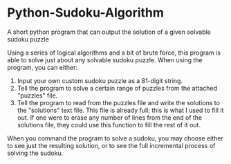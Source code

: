 # Python-Sudoku-Algorithm
A short python program that can output the solution of a given solvable sudoku puzzle


Using a series of logical algorithms and a bit of brute force, this program is able to solve just about any solvable sudoku puzzle.
When using the program, you can either:
1. Input your own custom sudoku puzzle as a 81-digit string.
2. Tell the program to solve a certain range of puzzles from the attached "puzzles" file.
3. Tell the program to read from the puzzles file and write the solutions to the "solutions" text file. This file is already full; this is what I used to fill it out. If one were to erase any number of lines from the end of the solutions file, they could use this function to fill the rest of it out.

When you command the program to solve a sudoku, you may choose either to see just the resulting solution, or to see the full incremental process of solving the sudoku.
